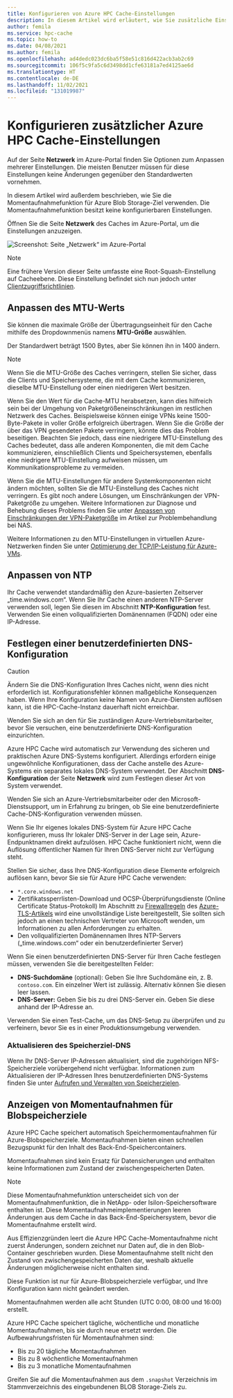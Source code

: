 ```yaml
---
title: Konfigurieren von Azure HPC Cache-Einstellungen
description: In diesem Artikel wird erläutert, wie Sie zusätzliche Einstellungen wie die MTU-, benutzerdefinierte NTP- und DNS-Konfiguration für den Cache konfigurieren und auf die Expressmomentaufnahmen von Azure Blob Storage-Zielen zugreifen.
author: femila
ms.service: hpc-cache
ms.topic: how-to
ms.date: 04/08/2021
ms.author: femila
ms.openlocfilehash: ad4dedc023dc6ba5f58e51c816d422acb3ab2c69
ms.sourcegitcommit: 106f5c9fa5c6d3498dd1cfe63181a7ed4125ae6d
ms.translationtype: HT
ms.contentlocale: de-DE
ms.lasthandoff: 11/02/2021
ms.locfileid: "131019987"
---
```

# <a name="configure-additional-azure-hpc-cache-settings"></a>Konfigurieren zusätzlicher Azure HPC Cache-Einstellungen

Auf der Seite **Netzwerk** im Azure-Portal finden Sie Optionen zum Anpassen mehrerer Einstellungen. Die meisten Benutzer müssen für diese Einstellungen keine Änderungen gegenüber den Standardwerten vornehmen.

In diesem Artikel wird außerdem beschrieben, wie Sie die Momentaufnahmefunktion für Azure Blob Storage-Ziel verwenden. Die Momentaufnahmefunktion besitzt keine konfigurierbaren Einstellungen.

Öffnen Sie die Seite **Netzwerk** des Caches im Azure-Portal, um die Einstellungen anzuzeigen.

![Screenshot: Seite „Netzwerk“ im Azure-Portal](media/networking-page.png)

> [!NOTE]
> Eine frühere Version dieser Seite umfasste eine Root-Squash-Einstellung auf Cacheebene. Diese Einstellung befindet sich nun jedoch unter [Clientzugriffsrichtlinien](access-policies.md).

<!-- >> [!TIP]
> The [Managing Azure HPC Cache video](https://azure.microsoft.com/resources/videos/managing-hpc-cache/) shows the networking page and its settings. -->

## <a name="adjust-mtu-value"></a>Anpassen des MTU-Werts
<!-- linked from troubleshoot-nas article -->

Sie können die maximale Größe der Übertragungseinheit für den Cache mithilfe des Dropdownmenüs namens **MTU-Größe** auswählen.

Der Standardwert beträgt 1500 Bytes, aber Sie können ihn in 1400 ändern.

> [!NOTE]
> Wenn Sie die MTU-Größe des Caches verringern, stellen Sie sicher, dass die Clients und Speichersysteme, die mit dem Cache kommunizieren, dieselbe MTU-Einstellung oder einen niedrigeren Wert besitzen.

Wenn Sie den Wert für die Cache-MTU herabsetzen, kann dies hilfreich sein bei der Umgehung von Paketgrößeneinschränkungen im restlichen Netzwerk des Caches. Beispielsweise können einige VPNs keine 1500-Byte-Pakete in voller Größe erfolgreich übertragen. Wenn Sie die Größe der über das VPN gesendeten Pakete verringern, könnte dies das Problem beseitigen. Beachten Sie jedoch, dass eine niedrigere MTU-Einstellung des Caches bedeutet, dass alle anderen Komponenten, die mit dem Cache kommunizieren, einschließlich Clients und Speichersystemen, ebenfalls eine niedrigere MTU-Einstellung aufweisen müssen, um Kommunikationsprobleme zu vermeiden.

Wenn Sie die MTU-Einstellungen für andere Systemkomponenten nicht ändern möchten, sollten Sie die MTU-Einstellung des Caches nicht verringern. Es gibt noch andere Lösungen, um Einschränkungen der VPN-Paketgröße zu umgehen. Weitere Informationen zur Diagnose und Behebung dieses Problems finden Sie unter [Anpassen von Einschränkungen der VPN-Paketgröße](troubleshoot-nas.md#adjust-vpn-packet-size-restrictions) im Artikel zur Problembehandlung bei NAS.

Weitere Informationen zu den MTU-Einstellungen in virtuellen Azure-Netzwerken finden Sie unter [Optimierung der TCP/IP-Leistung für Azure-VMs](../virtual-network/virtual-network-tcpip-performance-tuning.md).

## <a name="customize-ntp"></a>Anpassen von NTP

Ihr Cache verwendet standardmäßig den Azure-basierten Zeitserver „time.windows.com“. Wenn Sie Ihr Cache einen anderen NTP-Server verwenden soll, legen Sie diesen im Abschnitt **NTP-Konfiguration** fest. Verwenden Sie einen vollqualifizierten Domänennamen (FQDN) oder eine IP-Adresse.

## <a name="set-a-custom-dns-configuration"></a>Festlegen einer benutzerdefinierten DNS-Konfiguration

> [!CAUTION]
> Ändern Sie die DNS-Konfiguration Ihres Caches nicht, wenn dies nicht erforderlich ist. Konfigurationsfehler können maßgebliche Konsequenzen haben. Wenn Ihre Konfiguration keine Namen von Azure-Diensten auflösen kann, ist die HPC-Cache-Instanz dauerhaft nicht erreichbar.
>
> Wenden Sie sich an den für Sie zuständigen Azure-Vertriebsmitarbeiter, bevor Sie versuchen, eine benutzerdefinierte DNS-Konfiguration einzurichten.

Azure HPC Cache wird automatisch zur Verwendung des sicheren und praktischen Azure DNS-Systems konfiguriert. Allerdings erfordern einige ungewöhnliche Konfigurationen, dass der Cache anstelle des Azure-Systems ein separates lokales DNS-System verwendet. Der Abschnitt **DNS-Konfiguration** der Seite **Netzwerk** wird zum Festlegen dieser Art von System verwendet.

Wenden Sie sich an Azure-Vertriebsmitarbeiter oder den Microsoft-Dienstsupport, um in Erfahrung zu bringen, ob Sie eine benutzerdefinierte Cache-DNS-Konfiguration verwenden müssen.

Wenn Sie Ihr eigenes lokales DNS-System für Azure HPC Cache konfigurieren, muss Ihr lokaler DNS-Server in der Lage sein, Azure-Endpunktnamen direkt aufzulösen. HPC Cache funktioniert nicht, wenn die Auflösung öffentlicher Namen für Ihren DNS-Server nicht zur Verfügung steht.

Stellen Sie sicher, dass Ihre DNS-Konfiguration diese Elemente erfolgreich auflösen kann, bevor Sie sie für Azure HPC Cache verwenden:

* ``*.core.windows.net``
* Zertifikatssperrlisten-Download und OCSP-Überprüfungsdienste (Online Certificate Status-Protokoll) Im Abschnitt zu [Firewallregeln](../security/fundamentals/tls-certificate-changes.md#will-this-change-affect-me) des [Azure-TLS-Artikels](../security/fundamentals/tls-certificate-changes.md) wird eine unvollständige Liste bereitgestellt, Sie sollten sich jedoch an einen technischen Vertreter von Microsoft wenden, um Informationen zu allen Anforderungen zu erhalten.
* Den vollqualifizierten Domänennamen Ihres NTP-Servers („time.windows.com“ oder ein benutzerdefinierter Server)

Wenn Sie einen benutzerdefinierten DNS-Server für Ihren Cache festlegen müssen, verwenden Sie die bereitgestellten Felder:

* **DNS-Suchdomäne** (optional): Geben Sie Ihre Suchdomäne ein, z. B. ``contoso.com``. Ein einzelner Wert ist zulässig. Alternativ können Sie diesen leer lassen.
* **DNS-Server:** Geben Sie bis zu drei DNS-Server ein. Geben Sie diese anhand der IP-Adresse an.

<!-- 
  > [!NOTE]
  > The cache will use only the first DNS server it successfully finds. -->

Verwenden Sie einen Test-Cache, um das DNS-Setup zu überprüfen und zu verfeinern, bevor Sie es in einer Produktionsumgebung verwenden.

### <a name="refresh-storage-target-dns"></a>Aktualisieren des Speicherziel-DNS

Wenn Ihr DNS-Server IP-Adressen aktualisiert, sind die zugehörigen NFS-Speicherziele vorübergehend nicht verfügbar. Informationen zum Aktualisieren der IP-Adressen Ihres benutzerdefinierten DNS-Systems finden Sie unter [Aufrufen und Verwalten von Speicherzielen](manage-storage-targets.md#update-ip-address-custom-dns-configurations-only).

## <a name="view-snapshots-for-blob-storage-targets"></a>Anzeigen von Momentaufnahmen für Blobspeicherziele

Azure HPC Cache speichert automatisch Speichermomentaufnahmen für Azure-Blobspeicherziele. Momentaufnahmen bieten einen schnellen Bezugspunkt für den Inhalt des Back-End-Speichercontainers.

Momentaufnahmen sind kein Ersatz für Datensicherungen und enthalten keine Informationen zum Zustand der zwischengespeicherten Daten.

> [!NOTE]
> Diese Momentaufnahmefunktion unterscheidet sich von der Momentaufnahmenfunktion, die in NetApp- oder Isilon-Speichersoftware enthalten ist. Diese Momentaufnahmeimplementierungen leeren Änderungen aus dem Cache in das Back-End-Speichersystem, bevor die Momentaufnahme erstellt wird.
>
> Aus Effizienzgründen leert die Azure HPC Cache-Momentaufnahme nicht zuerst Änderungen, sondern zeichnet nur Daten auf, die in den Blob-Container geschrieben wurden. Diese Momentaufnahme stellt nicht den Zustand von zwischengespeicherten Daten dar, weshalb aktuelle Änderungen möglicherweise nicht enthalten sind.

Diese Funktion ist nur für Azure-Blobspeicherziele verfügbar, und Ihre Konfiguration kann nicht geändert werden.

Momentaufnahmen werden alle acht Stunden (UTC 0:00, 08:00 und 16:00) erstellt.

Azure HPC Cache speichert tägliche, wöchentliche und monatliche Momentaufnahmen, bis sie durch neue ersetzt werden. Die Aufbewahrungsfristen für Momentaufnahmen sind:

* Bis zu 20 tägliche Momentaufnahmen
* Bis zu 8 wöchentliche Momentaufnahmen
* Bis zu 3 monatliche Momentaufnahmen

Greifen Sie auf die Momentaufnahmen aus dem `.snapshot` Verzeichnis im Stammverzeichnis des eingebundenen BLOB Storage-Ziels zu.
